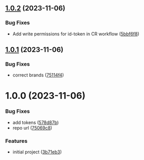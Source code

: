 ## [1.0.2](https://github.com/eduardoborges/react-native-flex/compare/1.0.1...1.0.2) (2023-11-06)


### Bug Fixes

* Add write permissions for id-token in CR workflow ([5bbf6f8](https://github.com/eduardoborges/react-native-flex/commit/5bbf6f82dbfd05d0e2b4bc1e611c87c50c779b4e))

## [1.0.1](https://github.com/eduardoborges/react-native-flex/compare/1.0.0...1.0.1) (2023-11-06)


### Bug Fixes

* correct brands ([75114f4](https://github.com/eduardoborges/react-native-flex/commit/75114f40733a42734678907410cd7df998665a2f))

# 1.0.0 (2023-11-06)


### Bug Fixes

* add tokens ([578d87b](https://github.com/eduardoborges/react-native-flex/commit/578d87b776b7cacddeae8d0370ac0842eddf7cf3))
* repo url ([75069c8](https://github.com/eduardoborges/react-native-flex/commit/75069c8f61e99b24f5f3ad995fbe5707be52b3cc))


### Features

* initial project ([3b71eb3](https://github.com/eduardoborges/react-native-flex/commit/3b71eb3a3755d768167d217bf2ae2ae5fd8b1e83))
